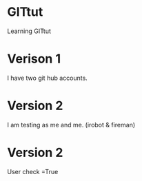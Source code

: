 # GITtut
Learning GITtut


# Verison 1
I have two git hub accounts.


# Version 2
I am testing as me and me. (irobot & fireman)


# Version 2
User check =True

